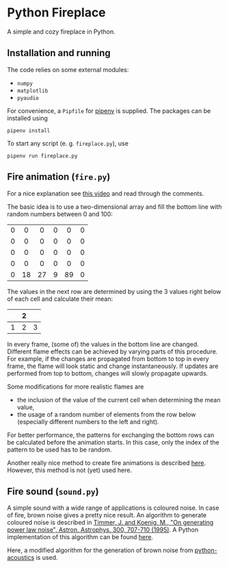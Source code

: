 # Python Fireplace

A simple and cozy fireplace in Python.

## Installation and running

The code relies on some external modules:
* `numpy`
* `matplotlib`
* `pyaudio`

For convenience, a `Pipfile` for [pipenv](https://github.com/pypa/pipenv) is
supplied. The packages can be installed using

    pipenv install

To start any script (e. g. `fireplace.py`), use

    pipenv run fireplace.py

## Fire animation (`fire.py`)

For a nice explanation see
[this video](https://www.youtube.com/watch?v=_SzpMBOp1mE) and read through the
comments.

The basic idea is to use a two-dimensional array and fill the bottom line with
random numbers between 0 and 100:

|   |    |    |   |    |   |
|:-:|:--:|:--:|:-:|:--:|:-:|
| 0 |  0 |  0 | 0 |  0 | 0 |
| 0 |  0 |  0 | 0 |  0 | 0 |
| 0 |  0 |  0 | 0 |  0 | 0 |
| 0 |  0 |  0 | 0 |  0 | 0 |
| 0 | 18 | 27 | 9 | 89 | 0 |

The values in the next row are determined by using the 3 values right below of
each cell and calculate their mean:

|   | 2 |   |
|:-:|:-:|:-:|
| 1 | 2 | 3 |

In every frame, (some of) the values in the bottom line are changed. Different
flame effects can be achieved by varying parts of this procedure. For
example, if the changes are propagated from bottom to top in every frame, the
flame will look static and change instantaneously. If updates are performed from
top to bottom, changes will slowly propagate upwards.

Some modifications for more realistic flames are
* the inclusion of the value of the current cell when determining the mean
value,
* the usage of a random number of elements from the row below (especially
different numbers to the left and right).

For better performance, the patterns for exchanging the bottom rows can be
calculated before the animation starts. In this case, only the index of the
pattern to be used has to be random.

Another really nice method to create fire animations is described [here](
  https://matzjb.se/2014/05/13/fire-simulation-using-cellular-automata/
). However, this method is not (yet) used here.

## Fire sound (`sound.py`)

A simple sound with a wide range of applications is coloured noise. In case of
fire, brown noise gives a pretty nice result. An algorithm to generate coloured
noise is described in [Timmer, J. and Koenig, M., "On generating power law
noise", Astron. Astrophys. 300, 707-710 (1995)](
    http://citeseerx.ist.psu.edu/viewdoc/summary?doi=10.1.1.29.5304
). A Python implementation of this algorithm can be found [here](
    https://github.com/felixpatzelt/colorednoise/blob/master/colorednoise.py
).

Here, a modified algorithm for the generation of brown noise from
[python-acoustics](
    https://github.com/python-acoustics/python-acoustics
) is used.